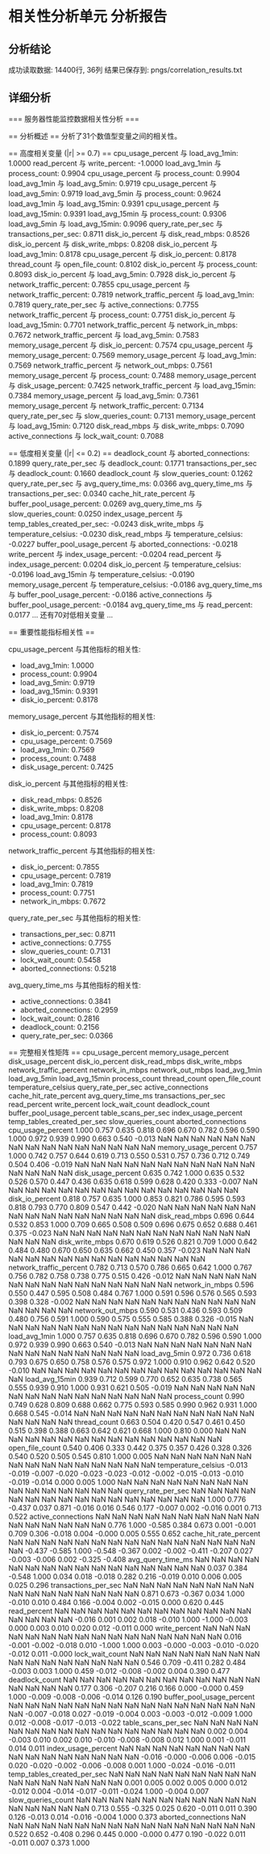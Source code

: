 # 相关性分析单元 分析报告

## 分析结论

成功读取数据: 14400行, 36列
结果已保存到: pngs/correlation_results.txt


## 详细分析

=== 服务器性能监控数据相关性分析 ===

== 分析概述 ==
分析了31个数值型变量之间的相关性。

== 高度相关变量 (|r| >= 0.7) ==
cpu_usage_percent 与 load_avg_1min: 1.0000
read_percent 与 write_percent: -1.0000
load_avg_1min 与 process_count: 0.9904
cpu_usage_percent 与 process_count: 0.9904
load_avg_1min 与 load_avg_5min: 0.9719
cpu_usage_percent 与 load_avg_5min: 0.9719
load_avg_5min 与 process_count: 0.9624
load_avg_1min 与 load_avg_15min: 0.9391
cpu_usage_percent 与 load_avg_15min: 0.9391
load_avg_15min 与 process_count: 0.9306
load_avg_5min 与 load_avg_15min: 0.9096
query_rate_per_sec 与 transactions_per_sec: 0.8711
disk_io_percent 与 disk_read_mbps: 0.8526
disk_io_percent 与 disk_write_mbps: 0.8208
disk_io_percent 与 load_avg_1min: 0.8178
cpu_usage_percent 与 disk_io_percent: 0.8178
thread_count 与 open_file_count: 0.8102
disk_io_percent 与 process_count: 0.8093
disk_io_percent 与 load_avg_5min: 0.7928
disk_io_percent 与 network_traffic_percent: 0.7855
cpu_usage_percent 与 network_traffic_percent: 0.7819
network_traffic_percent 与 load_avg_1min: 0.7819
query_rate_per_sec 与 active_connections: 0.7755
network_traffic_percent 与 process_count: 0.7751
disk_io_percent 与 load_avg_15min: 0.7701
network_traffic_percent 与 network_in_mbps: 0.7672
network_traffic_percent 与 load_avg_5min: 0.7583
memory_usage_percent 与 disk_io_percent: 0.7574
cpu_usage_percent 与 memory_usage_percent: 0.7569
memory_usage_percent 与 load_avg_1min: 0.7569
network_traffic_percent 与 network_out_mbps: 0.7561
memory_usage_percent 与 process_count: 0.7488
memory_usage_percent 与 disk_usage_percent: 0.7425
network_traffic_percent 与 load_avg_15min: 0.7384
memory_usage_percent 与 load_avg_5min: 0.7361
memory_usage_percent 与 network_traffic_percent: 0.7134
query_rate_per_sec 与 slow_queries_count: 0.7131
memory_usage_percent 与 load_avg_15min: 0.7120
disk_read_mbps 与 disk_write_mbps: 0.7090
active_connections 与 lock_wait_count: 0.7088

== 低度相关变量 (|r| <= 0.2) ==
deadlock_count 与 aborted_connections: 0.1899
query_rate_per_sec 与 deadlock_count: 0.1771
transactions_per_sec 与 deadlock_count: 0.1660
deadlock_count 与 slow_queries_count: 0.1262
query_rate_per_sec 与 avg_query_time_ms: 0.0366
avg_query_time_ms 与 transactions_per_sec: 0.0340
cache_hit_rate_percent 与 buffer_pool_usage_percent: 0.0269
avg_query_time_ms 与 slow_queries_count: 0.0250
index_usage_percent 与 temp_tables_created_per_sec: -0.0243
disk_write_mbps 与 temperature_celsius: -0.0230
disk_read_mbps 与 temperature_celsius: -0.0227
buffer_pool_usage_percent 与 aborted_connections: -0.0218
write_percent 与 index_usage_percent: -0.0204
read_percent 与 index_usage_percent: 0.0204
disk_io_percent 与 temperature_celsius: -0.0196
load_avg_15min 与 temperature_celsius: -0.0190
memory_usage_percent 与 temperature_celsius: -0.0186
avg_query_time_ms 与 buffer_pool_usage_percent: -0.0186
active_connections 与 buffer_pool_usage_percent: -0.0184
avg_query_time_ms 与 read_percent: 0.0177
... 还有70对低相关变量 ...

== 重要性能指标相关性 ==

cpu_usage_percent 与其他指标的相关性:
  - load_avg_1min: 1.0000
  - process_count: 0.9904
  - load_avg_5min: 0.9719
  - load_avg_15min: 0.9391
  - disk_io_percent: 0.8178

memory_usage_percent 与其他指标的相关性:
  - disk_io_percent: 0.7574
  - cpu_usage_percent: 0.7569
  - load_avg_1min: 0.7569
  - process_count: 0.7488
  - disk_usage_percent: 0.7425

disk_io_percent 与其他指标的相关性:
  - disk_read_mbps: 0.8526
  - disk_write_mbps: 0.8208
  - load_avg_1min: 0.8178
  - cpu_usage_percent: 0.8178
  - process_count: 0.8093

network_traffic_percent 与其他指标的相关性:
  - disk_io_percent: 0.7855
  - cpu_usage_percent: 0.7819
  - load_avg_1min: 0.7819
  - process_count: 0.7751
  - network_in_mbps: 0.7672

query_rate_per_sec 与其他指标的相关性:
  - transactions_per_sec: 0.8711
  - active_connections: 0.7755
  - slow_queries_count: 0.7131
  - lock_wait_count: 0.5458
  - aborted_connections: 0.5218

avg_query_time_ms 与其他指标的相关性:
  - active_connections: 0.3841
  - aborted_connections: 0.2959
  - lock_wait_count: 0.2816
  - deadlock_count: 0.2156
  - query_rate_per_sec: 0.0366


== 完整相关性矩阵 ==
                             cpu_usage_percent  memory_usage_percent  disk_usage_percent  disk_io_percent  disk_read_mbps  disk_write_mbps  network_traffic_percent  network_in_mbps  network_out_mbps  load_avg_1min  load_avg_5min  load_avg_15min  process_count  thread_count  open_file_count  temperature_celsius  query_rate_per_sec  active_connections  cache_hit_rate_percent  avg_query_time_ms  transactions_per_sec  read_percent  write_percent  lock_wait_count  deadlock_count  buffer_pool_usage_percent  table_scans_per_sec  index_usage_percent  temp_tables_created_per_sec  slow_queries_count  aborted_connections
cpu_usage_percent                        1.000                 0.757               0.635            0.818           0.696            0.670                    0.782            0.596             0.590          1.000          0.972           0.939          0.990         0.663            0.540               -0.013                 NaN                 NaN                     NaN                NaN                   NaN           NaN            NaN              NaN             NaN                        NaN                  NaN                  NaN                          NaN                 NaN                  NaN
memory_usage_percent                     0.757                 1.000               0.742            0.757           0.644            0.619                    0.713            0.550             0.531          0.757          0.736           0.712          0.749         0.504            0.406               -0.019                 NaN                 NaN                     NaN                NaN                   NaN           NaN            NaN              NaN             NaN                        NaN                  NaN                  NaN                          NaN                 NaN                  NaN
disk_usage_percent                       0.635                 0.742               1.000            0.635           0.532            0.526                    0.570            0.447             0.436          0.635          0.618           0.599          0.628         0.420            0.333               -0.007                 NaN                 NaN                     NaN                NaN                   NaN           NaN            NaN              NaN             NaN                        NaN                  NaN                  NaN                          NaN                 NaN                  NaN
disk_io_percent                          0.818                 0.757               0.635            1.000           0.853            0.821                    0.786            0.595             0.593          0.818          0.793           0.770          0.809         0.547            0.442               -0.020                 NaN                 NaN                     NaN                NaN                   NaN           NaN            NaN              NaN             NaN                        NaN                  NaN                  NaN                          NaN                 NaN                  NaN
disk_read_mbps                           0.696                 0.644               0.532            0.853           1.000            0.709                    0.665            0.508             0.509          0.696          0.675           0.652          0.688         0.461            0.375               -0.023                 NaN                 NaN                     NaN                NaN                   NaN           NaN            NaN              NaN             NaN                        NaN                  NaN                  NaN                          NaN                 NaN                  NaN
disk_write_mbps                          0.670                 0.619               0.526            0.821           0.709            1.000                    0.642            0.484             0.480          0.670          0.650           0.635          0.662         0.450            0.357               -0.023                 NaN                 NaN                     NaN                NaN                   NaN           NaN            NaN              NaN             NaN                        NaN                  NaN                  NaN                          NaN                 NaN                  NaN
network_traffic_percent                  0.782                 0.713               0.570            0.786           0.665            0.642                    1.000            0.767             0.756          0.782          0.758           0.738          0.775         0.515            0.426               -0.012                 NaN                 NaN                     NaN                NaN                   NaN           NaN            NaN              NaN             NaN                        NaN                  NaN                  NaN                          NaN                 NaN                  NaN
network_in_mbps                          0.596                 0.550               0.447            0.595           0.508            0.484                    0.767            1.000             0.591          0.596          0.576           0.565          0.593         0.398            0.328               -0.002                 NaN                 NaN                     NaN                NaN                   NaN           NaN            NaN              NaN             NaN                        NaN                  NaN                  NaN                          NaN                 NaN                  NaN
network_out_mbps                         0.590                 0.531               0.436            0.593           0.509            0.480                    0.756            0.591             1.000          0.590          0.575           0.555          0.585         0.388            0.326               -0.015                 NaN                 NaN                     NaN                NaN                   NaN           NaN            NaN              NaN             NaN                        NaN                  NaN                  NaN                          NaN                 NaN                  NaN
load_avg_1min                            1.000                 0.757               0.635            0.818           0.696            0.670                    0.782            0.596             0.590          1.000          0.972           0.939          0.990         0.663            0.540               -0.013                 NaN                 NaN                     NaN                NaN                   NaN           NaN            NaN              NaN             NaN                        NaN                  NaN                  NaN                          NaN                 NaN                  NaN
load_avg_5min                            0.972                 0.736               0.618            0.793           0.675            0.650                    0.758            0.576             0.575          0.972          1.000           0.910          0.962         0.642            0.520               -0.010                 NaN                 NaN                     NaN                NaN                   NaN           NaN            NaN              NaN             NaN                        NaN                  NaN                  NaN                          NaN                 NaN                  NaN
load_avg_15min                           0.939                 0.712               0.599            0.770           0.652            0.635                    0.738            0.565             0.555          0.939          0.910           1.000          0.931         0.621            0.505               -0.019                 NaN                 NaN                     NaN                NaN                   NaN           NaN            NaN              NaN             NaN                        NaN                  NaN                  NaN                          NaN                 NaN                  NaN
process_count                            0.990                 0.749               0.628            0.809           0.688            0.662                    0.775            0.593             0.585          0.990          0.962           0.931          1.000         0.668            0.545               -0.014                 NaN                 NaN                     NaN                NaN                   NaN           NaN            NaN              NaN             NaN                        NaN                  NaN                  NaN                          NaN                 NaN                  NaN
thread_count                             0.663                 0.504               0.420            0.547           0.461            0.450                    0.515            0.398             0.388          0.663          0.642           0.621          0.668         1.000            0.810                0.000                 NaN                 NaN                     NaN                NaN                   NaN           NaN            NaN              NaN             NaN                        NaN                  NaN                  NaN                          NaN                 NaN                  NaN
open_file_count                          0.540                 0.406               0.333            0.442           0.375            0.357                    0.426            0.328             0.326          0.540          0.520           0.505          0.545         0.810            1.000                0.005                 NaN                 NaN                     NaN                NaN                   NaN           NaN            NaN              NaN             NaN                        NaN                  NaN                  NaN                          NaN                 NaN                  NaN
temperature_celsius                     -0.013                -0.019              -0.007           -0.020          -0.023           -0.023                   -0.012           -0.002            -0.015         -0.013         -0.010          -0.019         -0.014         0.000            0.005                1.000                 NaN                 NaN                     NaN                NaN                   NaN           NaN            NaN              NaN             NaN                        NaN                  NaN                  NaN                          NaN                 NaN                  NaN
query_rate_per_sec                         NaN                   NaN                 NaN              NaN             NaN              NaN                      NaN              NaN               NaN            NaN            NaN             NaN            NaN           NaN              NaN                  NaN               1.000               0.776                  -0.437              0.037                 0.871        -0.016          0.016            0.546           0.177                     -0.007                0.002               -0.016                        0.001               0.713                0.522
active_connections                         NaN                   NaN                 NaN              NaN             NaN              NaN                      NaN              NaN               NaN            NaN            NaN             NaN            NaN           NaN              NaN                  NaN               0.776               1.000                  -0.585              0.384                 0.673         0.001         -0.001            0.709           0.306                     -0.018                0.004               -0.000                        0.005               0.555                0.652
cache_hit_rate_percent                     NaN                   NaN                 NaN              NaN             NaN              NaN                      NaN              NaN               NaN            NaN            NaN             NaN            NaN           NaN              NaN                  NaN              -0.437              -0.585                   1.000             -0.548                -0.367         0.002         -0.002           -0.411          -0.207                      0.027               -0.003               -0.006                        0.002              -0.325               -0.408
avg_query_time_ms                          NaN                   NaN                 NaN              NaN             NaN              NaN                      NaN              NaN               NaN            NaN            NaN             NaN            NaN           NaN              NaN                  NaN               0.037               0.384                  -0.548              1.000                 0.034         0.018         -0.018            0.282           0.216                     -0.019                0.010                0.006                        0.005               0.025                0.296
transactions_per_sec                       NaN                   NaN                 NaN              NaN             NaN              NaN                      NaN              NaN               NaN            NaN            NaN             NaN            NaN           NaN              NaN                  NaN               0.871               0.673                  -0.367              0.034                 1.000        -0.010          0.010            0.484           0.166                     -0.004                0.002               -0.015                        0.000               0.620                0.445
read_percent                               NaN                   NaN                 NaN              NaN             NaN              NaN                      NaN              NaN               NaN            NaN            NaN             NaN            NaN           NaN              NaN                  NaN              -0.016               0.001                   0.002              0.018                -0.010         1.000         -1.000           -0.003           0.000                      0.003                0.010                0.020                        0.012              -0.011                0.000
write_percent                              NaN                   NaN                 NaN              NaN             NaN              NaN                      NaN              NaN               NaN            NaN            NaN             NaN            NaN           NaN              NaN                  NaN               0.016              -0.001                  -0.002             -0.018                 0.010        -1.000          1.000            0.003          -0.000                     -0.003               -0.010               -0.020                       -0.012               0.011               -0.000
lock_wait_count                            NaN                   NaN                 NaN              NaN             NaN              NaN                      NaN              NaN               NaN            NaN            NaN             NaN            NaN           NaN              NaN                  NaN               0.546               0.709                  -0.411              0.282                 0.484        -0.003          0.003            1.000           0.459                     -0.012               -0.008               -0.002                        0.004               0.390                0.477
deadlock_count                             NaN                   NaN                 NaN              NaN             NaN              NaN                      NaN              NaN               NaN            NaN            NaN             NaN            NaN           NaN              NaN                  NaN               0.177               0.306                  -0.207              0.216                 0.166         0.000         -0.000            0.459           1.000                     -0.009               -0.008               -0.006                       -0.014               0.126                0.190
buffer_pool_usage_percent                  NaN                   NaN                 NaN              NaN             NaN              NaN                      NaN              NaN               NaN            NaN            NaN             NaN            NaN           NaN              NaN                  NaN              -0.007              -0.018                   0.027             -0.019                -0.004         0.003         -0.003           -0.012          -0.009                      1.000                0.012               -0.008                       -0.017              -0.013               -0.022
table_scans_per_sec                        NaN                   NaN                 NaN              NaN             NaN              NaN                      NaN              NaN               NaN            NaN            NaN             NaN            NaN           NaN              NaN                  NaN               0.002               0.004                  -0.003              0.010                 0.002         0.010         -0.010           -0.008          -0.008                      0.012                1.000                0.001                       -0.011               0.014                0.011
index_usage_percent                        NaN                   NaN                 NaN              NaN             NaN              NaN                      NaN              NaN               NaN            NaN            NaN             NaN            NaN           NaN              NaN                  NaN              -0.016              -0.000                  -0.006              0.006                -0.015         0.020         -0.020           -0.002          -0.006                     -0.008                0.001                1.000                       -0.024              -0.016               -0.011
temp_tables_created_per_sec                NaN                   NaN                 NaN              NaN             NaN              NaN                      NaN              NaN               NaN            NaN            NaN             NaN            NaN           NaN              NaN                  NaN               0.001               0.005                   0.002              0.005                 0.000         0.012         -0.012            0.004          -0.014                     -0.017               -0.011               -0.024                        1.000              -0.004                0.007
slow_queries_count                         NaN                   NaN                 NaN              NaN             NaN              NaN                      NaN              NaN               NaN            NaN            NaN             NaN            NaN           NaN              NaN                  NaN               0.713               0.555                  -0.325              0.025                 0.620        -0.011          0.011            0.390           0.126                     -0.013                0.014               -0.016                       -0.004               1.000                0.373
aborted_connections                        NaN                   NaN                 NaN              NaN             NaN              NaN                      NaN              NaN               NaN            NaN            NaN             NaN            NaN           NaN              NaN                  NaN               0.522               0.652                  -0.408              0.296                 0.445         0.000         -0.000            0.477           0.190                     -0.022                0.011               -0.011                        0.007               0.373                1.000

